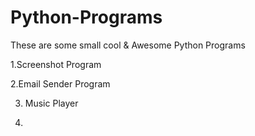 # Python-Programs
These are some small cool & Awesome Python Programs

1.Screenshot Program

2.Email Sender Program

3. Music Player

4.
